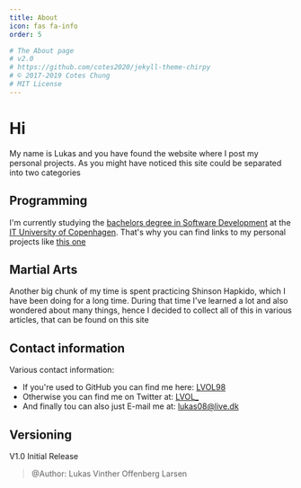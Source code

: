 ```yaml
---
title: About
icon: fas fa-info
order: 5

# The About page
# v2.0
# https://github.com/cotes2020/jekyll-theme-chirpy
# © 2017-2019 Cotes Chung
# MIT License
---
```


# Hi

My name is Lukas and you have found the website where I post my personal projects. As you might have noticed this site could be separated into two categories

## Programming

I'm currently studying the [bachelors degree in Software Development](https://en.itu.dk/programmes/bsc-programmes/software-development) at the [IT University of Copenhagen](https://en.itu.dk/). That's why you can find links to my personal projects like [this one](https://lvol98.github.io/business_card/#/)

## Martial Arts

Another big chunk of my time is spent practicing Shinson Hapkido, which I have been doing for a long time. During that time I've learned a lot and also wondered about many things, hence I decided to collect all of this in various articles, that can be found on this site

## Contact information

Various contact information:

- If you're used to GitHub you can find me here: [LVOL98](https://github.com/LVOL98)
- Otherwise you can find me on Twitter at: [LVOL_](https://twitter.com/LVOL_)
- And finally tou can also just E-mail me at: lukas08@live.dk

## Versioning

V1.0 Initial Release 
> @Author: Lukas Vinther Offenberg Larsen
